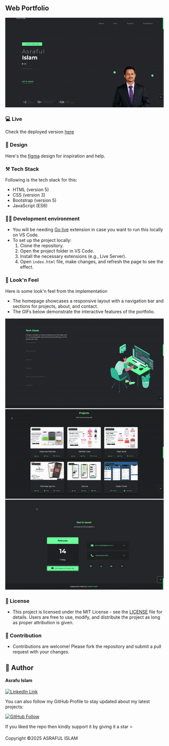 ## Web Portfolio

<img src="preview/HomePage.gif" alt="Homepage GIF">

### 💻 Live
Check the deployed version [here][live]

### 🎨 Design
Here's the [figma][design] design for inspiration and help.

### ⚒️ Tech Stack
Following is the tech stack for this:
- HTML (version 5)
- CSS (version 3)
- Bootstrap (version 5)
- JavaScript (ES6)

### 🙌🏻 Development environment
- You will be needing [Go live][go-live-link] extension in case you want to run this locally on VS Code.
- To set up the project locally:
  1. Clone the repository.
  2. Open the project folder in VS Code.
  3. Install the necessary extensions (e.g., Live Server).
  4. Open `index.html` file, make changes, and refresh the page to see the effect.

### 👀 Look'n Feel
Here is some look'n feel from the implementation

- The homepage showcases a responsive layout with a navigation bar and sections for projects, about, and contact.
- The GIFs below demonstrate the interactive features of the portfolio.

<img src="preview/TechStack.gif" alt="TechStack GIF">
<img src="preview/Projects.gif" alt="Projects GIF">
<img src="preview/Contact.gif" alt="Contact GIF">

### 🔑 License
- This project is licensed under the MIT License - see the [LICENSE](LICENSE.md) file for details. Users are free to use, modify, and distribute the project as long as proper attribution is given.

### 🤝 Contribution
- Contributions are welcome! Please fork the repository and submit a pull request with your changes.

## 🧑 Author

#### Asrafu Islam
[![LinkedIn Link](https://img.shields.io/badge/Connect-Asraful-blue.svg?logo=linkedin&longCache=true&style=social&label=Connect
)](https://www.linkedin.com/in/asraful-islam-emon)

You can also follow my GitHub Profile to stay updated about my latest projects:

[![GitHub Follow](https://img.shields.io/badge/Connect-Asraful-blue.svg?logo=Github&longCache=true&style=social&label=Follow)](https://github.com/emon526)

If you liked the repo then kindly support it by giving it a star ⭐

Copyright ©2025 ASRAFUL ISLAM

[live]: https://portfolio-cdfed.web.app/
[design]: https://www.figma.com/file/DpS8wyuqikqL0e4HlSbdG4/Portfolio-for-developers?node-id=0%3A1&t=ZYIuMAgcXoqQg65d-1
[go-live-link]: https://marketplace.visualstudio.com/items?itemName=ritwickdey.LiveServer
